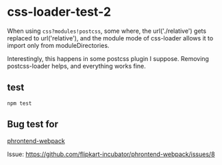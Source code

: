 # css-loader-test-2

When using `css?modules!postcss`, some where, the url('./relative') gets replaced to url('relative'), and the module mode of css-loader allows it to import only from moduleDirectories.

Interestingly, this happens in some postcss plugin I suppose. Removing postcss-loader helps, and everything works fine.

## test

`npm test`

## Bug test for

[phrontend-webpack](https://github.com/flipkart-incubator/phrontend-webpack)

Issue: https://github.com/flipkart-incubator/phrontend-webpack/issues/8

